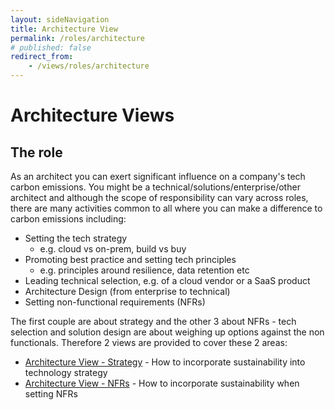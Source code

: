 ```yaml
---
layout: sideNavigation
title: Architecture View
permalink: /roles/architecture
# published: false
redirect_from:
    - /views/roles/architecture
---
```


# Architecture Views

## The role
As an architect you can exert significant influence on a company's tech carbon emissions. You might be a technical/solutions/enterprise/other architect and although the scope of responsibility can vary across roles, there are many activities common to all where you can make a difference to carbon emissions including:

- Setting the tech strategy
    - e.g. cloud vs on-prem, build vs buy
- Promoting best practice and setting tech principles
    - e.g. principles around resilience, data retention etc
- Leading technical selection, e.g. of a cloud vendor or a SaaS product
- Architecture Design (from enterprise to technical)
- Setting non-functional requirements (NFRs)

The first couple are about strategy and the other 3 about NFRs - tech selection and solution design are about weighing up options against the non functionals. Therefore 2 views are provided to cover these 2 areas:

- [Architecture View - Strategy](/roles/architecture/strategy)
      - How to incorporate sustainability into technology strategy
- [Architecture View - NFRs](/roles/architecture/nfrs)
      - How to incorporate sustainability when setting NFRs
